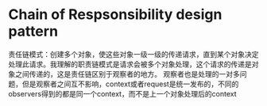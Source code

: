 # Chain of Respsonsibility design pattern

责任链模式：创建多个对象，使这些对象一级一级的传递请求，直到某个对象决定处理此请求。我理解的职责链模式是请求会被多个对象处理，这个请求的传递是对象之间传递的，这是责任链区别于观察者的地方。
观察者也是处理的一对多问题，但是观察者之间互不影响，context或者request是统一发布的，不同的observers得到的都是同一个context，而不是上一个对象处理后的context
